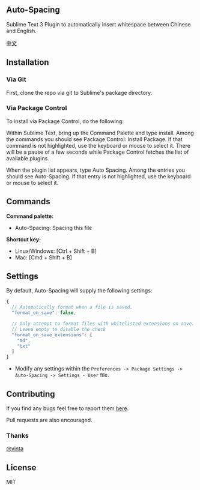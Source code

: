 ## Auto-Spacing

Sublime Text 3 Plugin to automatically insert whitespace between Chinese and English.

[中文](./README.md)

## Installation

### Via Git

First, clone the repo via git to Sublime's package directory.

### Via Package Control

To install via Package Control, do the following:

Within Sublime Text, bring up the Command Palette and type install. 
Among the commands you should see Package Control: Install Package. 
If that command is not highlighted, use the keyboard or mouse to select it. 
There will be a pause of a few seconds while Package Control fetches the list of available plugins.

When the plugin list appears, type Auto Spacing. 
Among the entries you should see Auto-Spacing. 
If that entry is not highlighted, use the keyboard or mouse to select it.



## Commands
**Command palette:**

- Auto-Spacing: Spacing this file

**Shortcut key:**

* Linux/Windows: [Ctrl + Shift + B]
* Mac: [Cmd + Shift + B]


## Settings

By default, Auto-Spacing will supply the following settings:

```javascript
{
  // Automatically format when a file is saved.
  "format_on_save": false,

  // Only attempt to format files with whitelisted extensions on save.
  // Leave empty to disable the check
  "format_on_save_extensions": [
    "md",
    "txt"
  ]
}
```

* Modify any settings within the `Preferences -> Package Settings -> Auto-Spacing -> Settings - User` file.

## Contributing

If you find any bugs feel free to report them [here](https://github.com/xwartz/Auto-Spacing/issues).

Pull requests are also encouraged.

### Thanks

[@vinta](https://github.com/vinta/pangu.py)


## License

MIT
